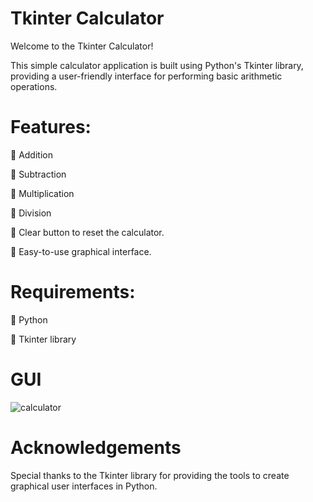 # Tkinter Calculator

 Welcome to the Tkinter Calculator!

This simple calculator application is built using Python's Tkinter library, providing a user-friendly interface for performing basic arithmetic operations.


# Features:

🔹 Addition

🔹 Subtraction

🔹 Multiplication

🔹 Division

🔹 Clear button to reset the calculator.

🔹 Easy-to-use graphical interface.


# Requirements:

🔹 Python

🔹 Tkinter library


# GUI

![calculator](https://github.com/FizzaNawaz-167/Calculator_Tkinter_Python/assets/163080358/ba4d0c1f-6d3f-4207-bd89-68eed91adcfa)

# Acknowledgements
Special thanks to the Tkinter library for providing the tools to create graphical user interfaces in Python.






